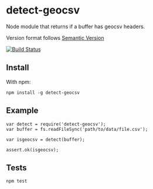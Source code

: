 detect-geocsv
=============

Node module that returns if a buffer has geocsv headers.

Version format follows [Semantic Version](http://semver.org/)

[![Build Status](https://travis-ci.org/mapbox/detect-geocsv.svg?branch=master)](https://travis-ci.org/mapbox/detect-geocsv)

## Install
With npm:
```
npm install -g detect-geocsv
```

## Example
```
var detect = require('detect-geocsv');
var buffer = fs.readFileSync('path/to/data/file.csv');

var isgeocsv = detect(buffer);

assert.ok(isgeocsv);
```

## Tests
`npm test`

